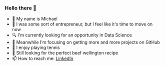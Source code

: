 ### Hello there 👋

- 🥷 My name is Michael
- 💼 I was some sort of entrepreneur, but I feel like it's time to move on now
- 🔍 I'm currently looking for an opportunity in Data Science
- 🎒 Meanwhile I'm focusing on getting more and more projects on GitHub
- 🎾 I enjoy playing tennis
- 🍳 Still looking for the perfect beef wellington recipe
- 📫 How to reach me: [LinkedIn](https://www.linkedin.com/in/flurymichael/)
